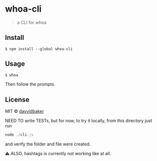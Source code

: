 # whoa-cli

> a CLI for whoa

## Install

```
$ npm install --global whoa-cli
```

## Usage

```js
$ whoa
```

Then follow the prompts.

## License

MIT © [davvidbaker](http://davidbaker.is/hacking)

NEED TO write TESTs, but for now, to try it locally, from this directory just run

```js
node ./cli.js
```

and verify the folder and file were created.


⚠️ ALSO, hashtags is currently not working like at all.
